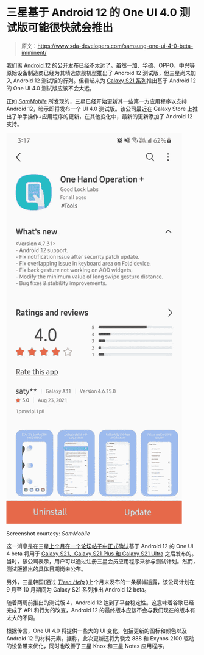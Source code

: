 # 三星基于 Android 12 的 One UI 4.0 测试版可能很快就会推出

> 原文：<https://www.xda-developers.com/samsung-one-ui-4-0-beta-imminent/>

我们离 [Android 12](https://www.xda-developers.com/android-12/) 的公开发布已经不太远了。虽然一加、华硕、OPPO、中兴等原始设备制造商已经为其精选旗舰机型推出了 Android 12 测试版，但三星尚未加入 Android 12 测试版的行列。但看起来为 [Galaxy S21 系列](https://www.xda-developers.com/samsung-galaxy-s21/)推出基于 Android 12 的 One UI 4.0 测试版应该不会太远。

正如 [*SamMobile*](https://www.sammobile.com/news/time-to-get-excited-samsung-one-ui-4-0-beta-could-be-here-soon/) 所发现的，三星已经开始更新其一些第一方应用程序以支持 Android 12，暗示即将发布一个 UI 4.0 测试版。该公司最近在 Galaxy Store 上推出了单手操作+应用程序的更新，在其他变化中，最新的更新添加了 Android 12 支持。

 <picture>![One Hand Operation Plus app update changelog ](img/cc537bb322edca7d01dc24b44c58669f.png)</picture> 

Screenshot courtesy: *SamMobile*

这一消息是在三星[上个月在一个论坛帖子中正式确认](https://www.xda-developers.com/samsung-one-ui-4-beta-galaxy-s21/)基于 Android 12 的 One UI 4 beta 将用于 [Galaxy S21、Galaxy S21 Plus 和 Galaxy S21 Ultra](https://www.xda-developers.com/samsung-galaxy-s21/) 之后发布的。当时，该公司表示，用户可以通过注册三星会员应用程序来参与测试计划。然而，测试版推出的具体日期尚未公布。

另外，三星韩国(通过 [*Tizen Help*](https://www.tizenhelp.com/one-ui-4-0-beta-for-galaxy-s21-will-start-from-september/) )上个月末发布的一条横幅透露，该公司计划在 9 月至 10 月期间为 Galaxy S21 系列推出 Android 12 beta。

随着两周前推出的测试版 4，Android 12 达到了平台稳定性。这意味着谷歌已经完成了 API 和行为的改变，Android 12 的最终版本应该不会与我们现在的版本有太大的不同。

根据传言，One UI 4.0 将提供一些大的 UI 变化，包括更新的图标和颜色以及 Android 12 的材料元素。据称，此次更新还将为骁龙 888 和 Exynos 2100 驱动的设备带来优化，同时也改善了三星 Knox 和三星 Notes 应用程序。